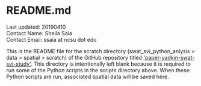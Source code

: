 # README.md #

Last updated: 20190410 <br>
Contact Name: Sheila Saia <br>
Contact Email: ssaia at ncsu dot edu <br>

This is the README file for the scratch directory (swat_svi_python_anlysis > data > spatial > scratch) of the GitHub repository titled ['paper-yadkin-swat-svi-study'](https://github.com/sheilasaia/paper-yadkin-swat-svi-study). This directory is intentionally left blank because it is required to run some of the Python scripts in the scripts directory above. When these Python scripts are run, associated spatial data will be saved here.
